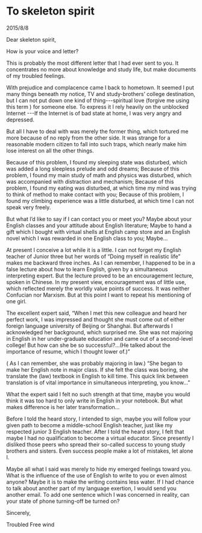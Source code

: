 
# To skeleton spirit
2015/8/8

Dear skeleton spirit,

How is your voice and letter?

This is probably the most different letter that I had ever sent to you. It concentrates no more about knowledge and study life, but make documents of my troubled feelings.

With prejudice and complacence came I back to hometown. It seemed I put many things beneath my notice, TV and study-brothers’ college destination, but I can not put down one kind of thing---spiritual love (forgive me using this term ) for someone else. To express it I rely heavily on the unblocked Internet ---If the Internet is of bad state at home, I was very angry and depressed.

But all I have to deal with was merely the former thing, which tortured me more because of no reply from the other side. It was strange for a reasonable modern citizen to fall into such traps, which nearly make him lose interest on all the other things.

Because of this problem, I found my sleeping state was disturbed, which was added a long sleepless prelude and odd dreams; Because of this problem, I found my main study of math and physics was disturbed, which was accompanied with distraction and mechanism; Because of this problem, I found my eating was disturbed, at which time my mind was trying to think of method to make contact with you; Because of this problem, I found my climbing experience was a little disturbed, at which time I can not speak very freely.

But what I’d like to say if I can contact you or meet you? Maybe about your English classes and your attitude about English literature; Maybe to hand a gift which I bought with virtual shells at English camp store and an English novel which I was rewarded in one English class to you; Maybe…

At present I conceive a lot while it is a little. I can not forget my English teacher of Junior three but her words of “Doing myself in realistic life” makes me backward three inches. As I can remember, I happened to be in a false lecture about how to learn English, given by a simultaneous interpreting expert. But the lecture proved to be an encouragement lecture, spoken in Chinese. In my present view, encouragement was of little use, which reflected merely the worldly value points of success. It was neither Confucian nor Marxism. But at this point I want to repeat his mentioning of one girl.

The excellent expert said, “When I met this new colleague and heard her perfect work, I was impressed and thought she must come out of either foreign language university of Beijing or Shanghai. But afterwards I acknowledged her background, which surprised me. She was not majoring in English in her under-graduate education and came out of a second-level college! But how can she be so successful?...(He talked about the importance of resume, which I thought lower of.)”

( As I can remember, she was probably majoring in law.) “She began to make her English note in major class. If she felt the class was boring, she translate the (law) textbook in English to kill time. This quick link between translation is of vital importance in simultaneous interpreting, you know…”

What the expert said I felt no such strength at that time, maybe you would think it was too hard to only write in English in your notebook. But what makes difference is her later transformation…

Before I told the heard story, I intended to sign, maybe you will follow your given path to become a middle-school English teacher, just like my respected junior 3 English teacher. After I told the heard story, I felt that maybe I had no qualification to become a virtual educator. Since presently I disliked those peers who spread their so-called success to young study brothers and sisters. Even success people make a lot of mistakes, let alone I.

Maybe all what I said was merely to hide my emerged feelings toward you. What is the influence of the use of English to write to you or even almost anyone? Maybe it is to make the writing contains less water. If I had chance to talk about another part of my language exertion, I would send you another email. To add one sentence which I was concerned in reality, can your state of phone turning-off be turned on?

Sincerely,

Troubled Free wind        

